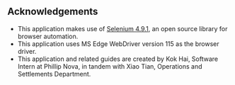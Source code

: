## **Acknowledgements**

* This application makes use of [Selenium 4.9.1](https://www.selenium.dev/), an open source library for browser automation.
* This application uses MS Edge WebDriver version 115 as the browser driver.
* This application and related guides are created by Kok Hai, Software Intern at Phillip Nova, in tandem with Xiao Tian, Operations and Settlements Department.
